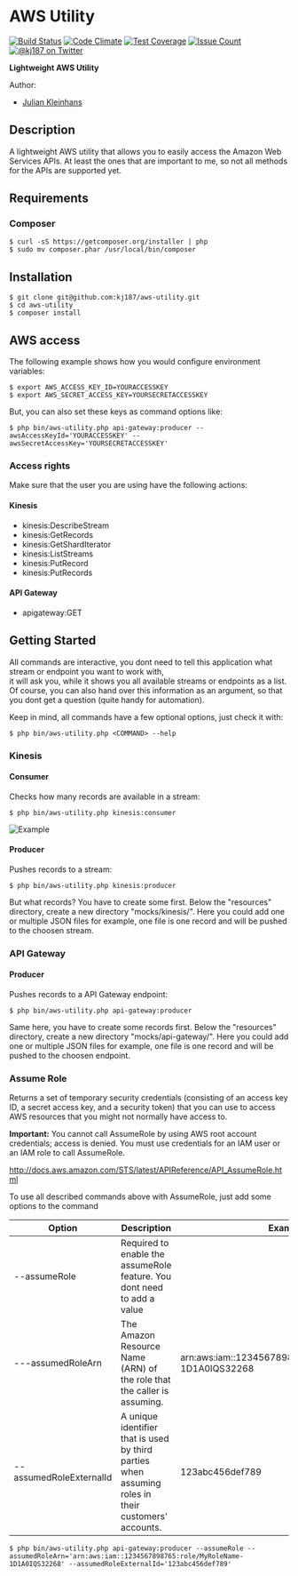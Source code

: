 
# AWS Utility

[![Build Status](https://travis-ci.org/kj187/aws-utility.svg?branch=master)](https://travis-ci.org/kj187/aws-utility)
[![Code Climate](https://codeclimate.com/github/kj187/aws-utility/badges/gpa.svg)](https://codeclimate.com/github/kj187/aws-utility)
[![Test Coverage](https://codeclimate.com/github/kj187/aws-utility/badges/coverage.svg)](https://codeclimate.com/github/kj187/aws-utility/coverage)
[![Issue Count](https://codeclimate.com/github/kj187/aws-utility/badges/issue_count.svg)](https://codeclimate.com/github/kj187/aws-utility)
[![@kj187 on Twitter](https://img.shields.io/badge/twitter-%40kj187-green.svg?style=flat)](https://twitter.com/kj187)

**Lightweight AWS Utility**

Author: 
 - [Julian Kleinhans](https://github.com/kj187)

## Description
A lightweight AWS utility that allows you to easily access the Amazon Web Services APIs.
At least the ones that are important to me, so not all methods for the APIs are supported yet.

## Requirements

### Composer 

```
$ curl -sS https://getcomposer.org/installer | php
$ sudo mv composer.phar /usr/local/bin/composer
```

## Installation

```
$ git clone git@github.com:kj187/aws-utility.git
$ cd aws-utility
$ composer install
```

## AWS access

The following example shows how you would configure environment variables:

```
$ export AWS_ACCESS_KEY_ID=YOURACCESSKEY
$ export AWS_SECRET_ACCESS_KEY=YOURSECRETACCESSKEY
```

But, you can also set these keys as command options like:

```
$ php bin/aws-utility.php api-gateway:producer --awsAccessKeyId='YOURACCESSKEY' --awsSecretAccessKey='YOURSECRETACCESSKEY'
```

### Access rights

Make sure that the user you are using have the following actions:

#### Kinesis

- kinesis:DescribeStream
- kinesis:GetRecords
- kinesis:GetShardIterator
- kinesis:ListStreams
- kinesis:PutRecord
- kinesis:PutRecords 

#### API Gateway

- apigateway:GET


## Getting Started

All commands are interactive, you dont need to tell this application what stream or endpoint you want to work with,  
it will ask you, while it shows you all available streams or endpoints as a list. 
Of course, you can also hand over this information as an argument, so that you dont get a question (quite handy for automation).

Keep in mind, all commands have a few optional options, just check it with:
  
```
$ php bin/aws-utility.php <COMMAND> --help
```
  
### Kinesis

#### Consumer

Checks how many records are available in a stream:

```
$ php bin/aws-utility.php kinesis:consumer
```

![Example](http://res.cloudinary.com/kj187/image/upload/v1466664373/aws-utility-example_hcikjs.png)

#### Producer 

Pushes records to a stream:

```
$ php bin/aws-utility.php kinesis:producer
```

But what records? You have to create some first. Below the "resources" directory, create a new directory "mocks/kinesis/".
Here you could add one or multiple JSON files for example, one file is one record and will be pushed to the choosen stream.

### API Gateway

#### Producer

Pushes records to a API Gateway endpoint:

```
$ php bin/aws-utility.php api-gateway:producer
```

Same here, you have to create some records first. Below the "resources" directory, create a new directory "mocks/api-gateway/".
Here you could add one or multiple JSON files for example, one file is one record and will be pushed to the choosen endpoint.


### Assume Role

Returns a set of temporary security credentials (consisting of an access key ID, a secret access key, and a security token) 
that you can use to access AWS resources that you might not normally have access to.

**Important:** You cannot call AssumeRole by using AWS root account credentials; access is denied. 
You must use credentials for an IAM user or an IAM role to call AssumeRole. 

http://docs.aws.amazon.com/STS/latest/APIReference/API_AssumeRole.html

To use all described commands above with AssumeRole, just add some options to the command

| Option                  | Description                                                                                         | Example                                                  |
|-------------------------|-----------------------------------------------------------------------------------------------------|----------------------------------------------------------|
| --assumeRole            | Required to enable the assumeRole feature. You dont need to add a value                             |                                                          |
| ---assumedRoleArn       | The Amazon Resource Name (ARN) of the role that the caller is assuming.                             | arn:aws:iam::1234567898765:role/MyRoleName-1D1A0IQS32268 |
| --assumedRoleExternalId | A unique identifier that is used by third parties when assuming roles in their customers' accounts. | 123abc456def789                                          |

```
$ php bin/aws-utility.php api-gateway:producer --assumeRole --assumedRoleArn='arn:aws:iam::1234567898765:role/MyRoleName-1D1A0IQS32268' --assumedRoleExternalId='123abc456def789'
```
